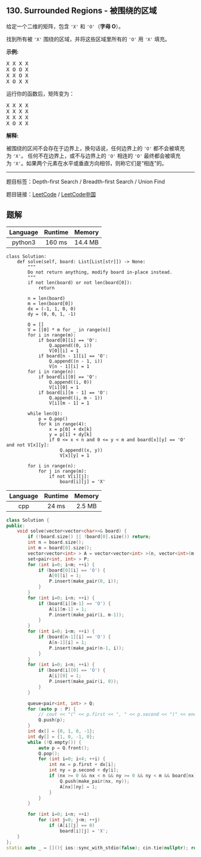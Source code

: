 ## 130. Surrounded Regions - 被围绕的区域

<!--If you want to use the English description, use `question.content` instead-->

<p>给定一个二维的矩阵，包含&nbsp;<code>&#39;X&#39;</code>&nbsp;和&nbsp;<code>&#39;O&#39;</code>（<strong>字母 O</strong>）。</p>

<p>找到所有被 <code>&#39;X&#39;</code> 围绕的区域，并将这些区域里所有的&nbsp;<code>&#39;O&#39;</code> 用 <code>&#39;X&#39;</code> 填充。</p>

<p><strong>示例:</strong></p>

<pre>X X X X
X O O X
X X O X
X O X X
</pre>

<p>运行你的函数后，矩阵变为：</p>

<pre>X X X X
X X X X
X X X X
X O X X
</pre>

<p><strong>解释:</strong></p>

<p>被围绕的区间不会存在于边界上，换句话说，任何边界上的&nbsp;<code>&#39;O&#39;</code>&nbsp;都不会被填充为&nbsp;<code>&#39;X&#39;</code>。 任何不在边界上，或不与边界上的&nbsp;<code>&#39;O&#39;</code>&nbsp;相连的&nbsp;<code>&#39;O&#39;</code>&nbsp;最终都会被填充为&nbsp;<code>&#39;X&#39;</code>。如果两个元素在水平或垂直方向相邻，则称它们是&ldquo;相连&rdquo;的。</p>



-----

题目标签：Depth-first Search / Breadth-first Search / Union Find

题目链接：[LeetCode](https://leetcode.com/problems/surrounded-regions/description/)  /  [LeetCode中国](https://leetcode-cn.com/problems/surrounded-regions/description/)

## 题解



| Language | Runtime | Memory |
|:---:|:---:|:---:|
| python3  | 160  ms | 14.4 MB |

```python3
class Solution:
    def solve(self, board: List[List[str]]) -> None:
        """
        Do not return anything, modify board in-place instead.
        """
        if not len(board) or not len(board[0]):
            return

        n = len(board)
        m = len(board[0])
        dx = (-1, 1, 0, 0)
        dy = (0, 0, 1, -1)
        
        Q = []
        V = [[0] * m for _ in range(n)]
        for i in range(m):
            if board[0][i] == 'O':
                Q.append((0, i))
                V[0][i] = 1
            if board[n - 1][i] == 'O':
                Q.append((n - 1, i))
                V[n - 1][i] = 1
        for i in range(n):
            if board[i][0] == 'O':
                Q.append((i, 0))
                V[i][0] = 1
            if board[i][m - 1] == 'O':
                Q.append((i, m - 1))
                V[i][m - 1] = 1

        while len(Q):
            p = Q.pop()
            for k in range(4):
                x = p[0] + dx[k]
                y = p[1] + dy[k]
                if 0 <= x < n and 0 <= y < m and board[x][y] == 'O' and not V[x][y]:
                    Q.append((x, y))
                    V[x][y] = 1
        
        for i in range(n):
            for j in range(m):
                if not V[i][j]:
                    board[i][j] = 'X'
```


| Language | Runtime | Memory |
|:---:|:---:|:---:|
| cpp  | 24  ms | 2.5 MB |

```cpp
class Solution {
public:
    void solve(vector<vector<char>>& board) {
        if (!board.size() || !board[0].size()) return;
        int n = board.size();
        int m = board[0].size();
        vector<vector<int> > A = vector<vector<int> >(n, vector<int>(m, 0));
        set<pair<int, int> > P;
        for (int i=0; i<m; ++i) {
            if (board[0][i] == 'O') {
                A[0][i] = 1;
                P.insert(make_pair(0, i));
            }
        } 
        for (int i=0; i<n; ++i) {
            if (board[i][m-1] == 'O') {
                A[i][m-1] = 1;
                P.insert(make_pair(i, m-1));
            }
        }
        for (int i=0; i<m; ++i) {
            if (board[n-1][i] == 'O') {
                A[n-1][i] = 1;
                P.insert(make_pair(n-1, i));
            }
        }
        for (int i=0; i<n; ++i) {
            if (board[i][0] == 'O') {
                A[i][0] = 1;
                P.insert(make_pair(i, 0));
            }
        }

        queue<pair<int, int> > Q;
        for (auto p : P) {
            // cout << "(" << p.first << ", " << p.second << ")" << endl;
            Q.push(p);
        }
        int dx[] = {0, 1, 0, -1};
        int dy[] = {1, 0, -1, 0};
        while (!Q.empty()) {
            auto p = Q.front();
            Q.pop();
            for (int i=0; i<4; ++i) {
                int nx = p.first + dx[i];
                int ny = p.second + dy[i];
                if (nx >= 0 && nx < n && ny >= 0 && ny < m && board[nx][ny] == 'O' && A[nx][ny] == 0) {
                    Q.push(make_pair(nx, ny));
                    A[nx][ny] = 1;
                }
            }
        }

        for (int i=0; i<n; ++i) 
            for (int j=0; j<m; ++j) 
                if (A[i][j] == 0) 
                    board[i][j] = 'X';
    }
};
static auto _ = [](){ ios::sync_with_stdio(false); cin.tie(nullptr); return 0; }();
```
